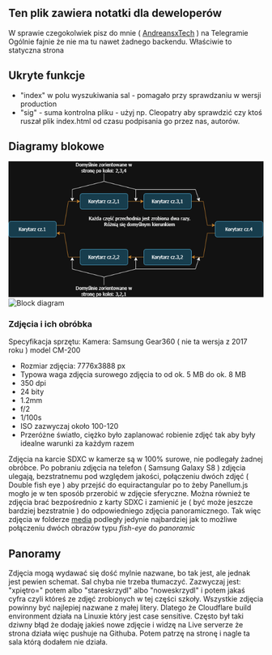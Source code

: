 ## Ten plik zawiera notatki dla deweloperów

W sprawie czegokolwiek pisz do mnie ( <a href="https://t.me/Andrtexh">AndreansxTech</a> ) na Telegramie
Ogólnie fajnie że nie ma tu nawet żadnego backendu. Właściwie to statyczna strona
## Ukryte funkcje
- "index" w polu wyszukiwania sal - pomagało przy sprawdzaniu w wersji production
- "sig" - suma kontrolna pliku - użyj np. Cleopatry aby sprawdzić czy ktoś ruszał plik index.html od czasu podpisania go przez nas, autorów.
## Diagramy blokowe
![Block diagram](../additional-media/block-diagram.drawio.png)
![Block diagram](../additional-media/project.drawio)

### Zdjęcia i ich obróbka
Specyfikacja sprzętu:
Kamera: Samsung Gear360 ( nie ta wersja z 2017 roku ) model CM-200
- Rozmiar zdjęcia: 7776x3888 px
- Typowa waga zdjęcia surowego zdjęcia to od ok. 5 MB do ok. 8 MB
- 350 dpi
- 24 bity
- 1.2mm
- f/2
- 1/100s
- ISO zazwyczaj około 100-120
- Przeróżne światło, ciężko było zaplanować robienie zdjęć tak aby były idealne warunki za każdym razem</br>

Zdjęcia na karcie SDXC w kamerze są w 100% surowe, nie podlegały żadnej obróbce. Po pobraniu zdjęcia na telefon ( Samsung Galaxy S8 ) zdjęcia ulegają, bezstratnemu pod względem jakości, połączeniu dwóch zdjęć ( Double fish eye ) aby przejść do equiractangular po to żeby Panellum.js mogło je w ten sposób przerobić w zdjęcie sferyczne. Można również te zdjęcia brać bezpośrednio z karty SDXC i zamienić je ( być może jeszcze bardziej bezstratnie ) do odpowiedniego zdjęcia panoramicznego. Tak więc zdjęcia w folderze <a href="../media/">media</a> podległy jedynie najbardziej jak to możliwe połączeniu dwóch obrazów typu *fish-eye* do *panoramic* 

## Panoramy
Zdjęcia mogą wydawać się dość mylnie nazwane, bo tak jest, ale jednak jest pewien schemat. Sal chyba nie trzeba tłumaczyć. Zazwyczaj jest: "xpiętro=" potem albo "stareskrzydl" albo "noweskrzydl" i potem jakaś cyfra czyli któreś ze zdjęć zrobionych w tej części szkoły. Wszystkie zdjęcia powinny być najlepiej nazwane z małej litery. Dlatego że Cloudflare build environment działa na Linuxie który jest case sensitive. Często był taki dziwny błąd że dodaję jakieś nowe zdjęcie i widzę na Live serverze że strona działa więc pushuje na Githuba. Potem patrzę na stronę i nagle ta sala którą dodałem nie działa. 
